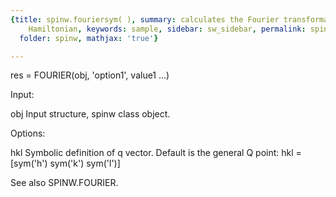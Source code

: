 ```yaml
---
{title: spinw.fouriersym( ), summary: calculates the Fourier transformation of a symbolic
    Hamiltonian, keywords: sample, sidebar: sw_sidebar, permalink: spinw_fouriersym.html,
  folder: spinw, mathjax: 'true'}

---
```

 
res = FOURIER(obj, 'option1', value1 ...)
 
Input:
 
obj           Input structure, spinw class object.
 
Options:
 
hkl           Symbolic definition of q vector. Default is the general Q
              point:
                  hkl = [sym('h') sym('k') sym('l')]
 
 
 
See also SPINW.FOURIER.
 

